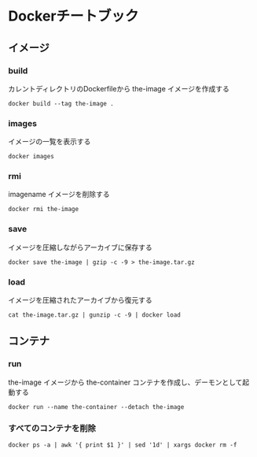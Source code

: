 # Dockerチートブック

## イメージ

### build
カレントディレクトリのDockerfileから the-image イメージを作成する

	docker build --tag the-image .

### images
イメージの一覧を表示する

	docker images

### rmi
imagename イメージを削除する

	docker rmi the-image

### save
イメージを圧縮しながらアーカイブに保存する

	docker save the-image | gzip -c -9 > the-image.tar.gz

### load
イメージを圧縮されたアーカイブから復元する

	cat the-image.tar.gz | gunzip -c -9 | docker load

## コンテナ

### run

the-image イメージから the-container コンテナを作成し、デーモンとして起動する

	docker run --name the-container --detach the-image

### すべてのコンテナを削除

	docker ps -a | awk '{ print $1 }' | sed '1d' | xargs docker rm -f

